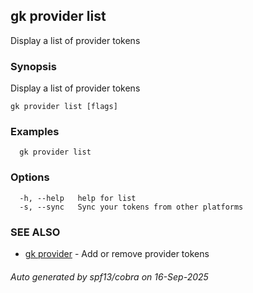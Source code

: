 ## gk provider list

Display a list of provider tokens

### Synopsis

Display a list of provider tokens

```
gk provider list [flags]
```

### Examples

```
  gk provider list
```

### Options

```
  -h, --help   help for list
  -s, --sync   Sync your tokens from other platforms
```

### SEE ALSO

* [gk provider](gk_provider.md)	 - Add or remove provider tokens

###### Auto generated by spf13/cobra on 16-Sep-2025
